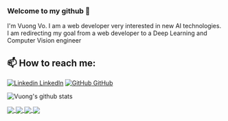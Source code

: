 ### Welcome to my github 👋

I'm Vuong Vo. I am a web developer very interested in new AI technologies. I am redirecting my goal from a web developer to a Deep Learning and Computer Vision engineer<br>

## 📫 How to reach me:

[![Linkedin](https://i.stack.imgur.com/gVE0j.png) LinkedIn](https://www.linkedin.com/in/vuong-vo-lk/) [![GitHub](https://i.stack.imgur.com/tskMh.png) GitHub](https://github.com/vo-vuong/)

![Vuong's github stats](https://github-readme-stats.vercel.app/api?username=vo-vuong&show_icons=true&theme=transparent&hide=stars,contribs&rank_icon=github)

<a href="https://github.com/vo-vuong/Emotion_Detection/">
  <img align="center" src="https://github-readme-stats.anuraghazra1.vercel.app/api/pin/?username=vo-vuong&repo=Emotion_Detection&theme=tokyonight" />
</a>
<a href="https://github.com/vo-vuong/Playing_Cards_Detection-Yolo/">
  <img align="center" src="https://github-readme-stats.anuraghazra1.vercel.app/api/pin/?username=vo-vuong&repo=Playing_Cards_Detection-Yolo&theme=gruvbox" />
</a>

<a href="https://github.com/vo-vuong/TravelAgency/">
  <img align="center" src="https://github-readme-stats.anuraghazra1.vercel.app/api/pin/?username=vo-vuong&repo=TravelAgency&theme=dark" />
</a>
<a href="https://github.com/vo-vuong/FE_Reactjs/">
  <img align="center" src="https://github-readme-stats.anuraghazra1.vercel.app/api/pin/?username=vo-vuong&repo=FE_Reactjs&theme=merko" />
</a>
